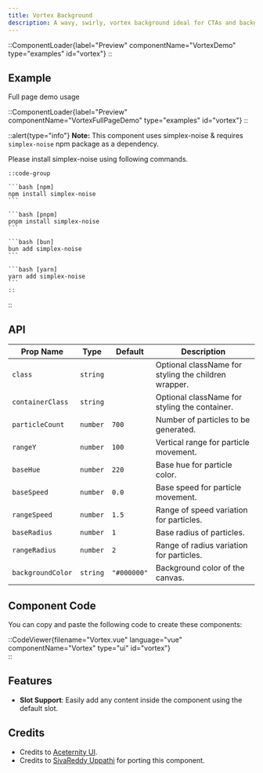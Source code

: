 ```yaml
---
title: Vortex Background
description: A wavy, swirly, vortex background ideal for CTAs and backgrounds.
---
```


::ComponentLoader{label="Preview" componentName="VortexDemo" type="examples" id="vortex"}
::

## Example

Full page demo usage

::ComponentLoader{label="Preview" componentName="VortexFullPageDemo" type="examples" id="vortex"}
::

::alert{type="info"}
**Note:** This component uses simplex-noise & requires `simplex-noise` npm package as a dependency.

Please install simplex-noise using following commands.

    ::code-group

    ```bash [npm]
    npm install simplex-noise
    ```

    ```bash [pnpm]
    pnpm install simplex-noise
    ```

    ```bash [bun]
    bun add simplex-noise
    ```

    ```bash [yarn]
    yarn add simplex-noise
    ```
    ::

::

## API

| Prop Name         | Type     | Default     | Description                                          |
| ----------------- | -------- | ----------- | ---------------------------------------------------- |
| `class`           | `string` |             | Optional className for styling the children wrapper. |
| `containerClass`  | `string` |             | Optional className for styling the container.        |
| `particleCount`   | `number` | `700`       | Number of particles to be generated.                 |
| `rangeY`          | `number` | `100`       | Vertical range for particle movement.                |
| `baseHue`         | `number` | `220`       | Base hue for particle color.                         |
| `baseSpeed`       | `number` | `0.0`       | Base speed for particle movement.                    |
| `rangeSpeed`      | `number` | `1.5`       | Range of speed variation for particles.              |
| `baseRadius`      | `number` | `1`         | Base radius of particles.                            |
| `rangeRadius`     | `number` | `2`         | Range of radius variation for particles.             |
| `backgroundColor` | `string` | `"#000000"` | Background color of the canvas.                      |

## Component Code

You can copy and paste the following code to create these components:

::CodeViewer{filename="Vortex.vue" language="vue" componentName="Vortex" type="ui" id="vortex"}  
::

## Features

- **Slot Support**: Easily add any content inside the component using the default slot.

## Credits

- Credits to [Aceternity UI](https://ui.aceternity.com/components/vortex).
- Credits to [SivaReddy Uppathi](https://github.com/sivareddyuppathi) for porting this component.
